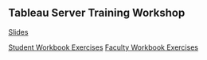 ## Tableau Server Training Workshop
[Slides](server_training.pdf)

[Student Workbook Exercises](ServerExercises_Student.pdf)
[Faculty Workbook Exercises](ServerExercises_Faculty.pdf)
